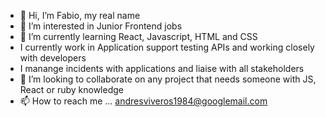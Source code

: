 - 👋 Hi, I’m Fabio, my real name
- 👀 I’m interested in Junior Frontend jobs 
- 🌱 I’m currently learning React, Javascript, HTML and CSS
- I currently work in Application support testing APIs and working closely with developers
- I manange incidents with applications and liaise with all stakeholders
- 💞️ I’m looking to collaborate on any project that needs someone with JS, React or ruby knowledge
- 📫 How to reach me ... andresviveros1984@googlemail.com

<!---
andresviveros1984/andresviveros1984 is a ✨ special ✨ repository because its `README.md` (this file) appears on your GitHub profile.
You can click the Preview link to take a look at your changes.
--->
